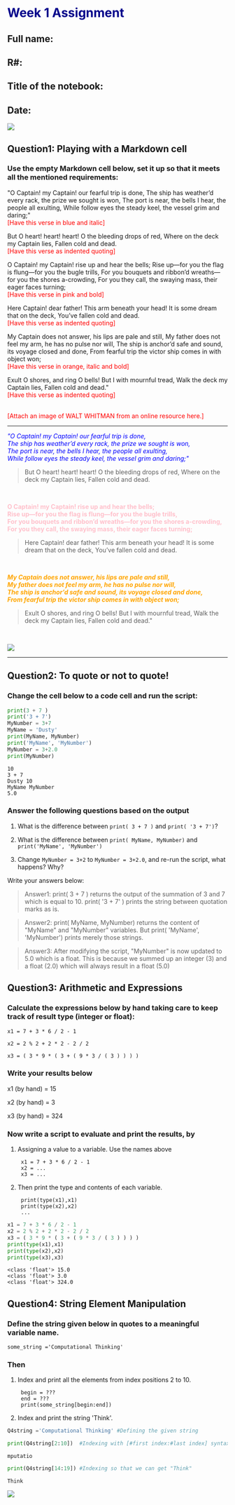 # <font color=darkblue>Week 1 Assignment </font>



## Full name: 
## R#: 
## Title of the notebook:
## Date: 

![](https://miro.medium.com/max/1600/1*qdAW1TjCN57h1lbuuzvchg.gif) <br>


## Question1: Playing with a Markdown cell <br>


### Use the empty Markdown cell below, set it up so that it meets all the mentioned requirements:

"O Captain! my Captain! our fearful trip is done,
The ship has weather’d every rack, the prize we sought is won,
The port is near, the bells I hear, the people all exulting,
While follow eyes the steady keel, the vessel grim and daring;"
<br> <font color=red>[Have this verse in blue and italic]</font><br>

But O heart! heart! heart!
O the bleeding drops of red,
Where on the deck my Captain lies,
Fallen cold and dead.
<br> <font color=red>[Have this verse as indented quoting]</font><br>


O Captain! my Captain! rise up and hear the bells;
Rise up—for you the flag is flung—for you the bugle trills,
For you bouquets and ribbon’d wreaths—for you the shores a-crowding,
For you they call, the swaying mass, their eager faces turning;
<br> <font color=red>[Have this verse in pink and bold]</font><br>

Here Captain! dear father!
This arm beneath your head!
It is some dream that on the deck,
You’ve fallen cold and dead.
<br> <font color=red>[Have this verse as indented quoting]</font><br>

My Captain does not answer, his lips are pale and still,
My father does not feel my arm, he has no pulse nor will,
The ship is anchor’d safe and sound, its voyage closed and done,
From fearful trip the victor ship comes in with object won;
<br> <font color=red>[Have this verse in orange, italic and bold]</font><br>

Exult O shores, and ring O bells!
But I with mournful tread,
Walk the deck my Captain lies,
Fallen cold and dead."
<br> <font color=red>[Have this verse as indented quoting]</font><br>


<br> <font color=red>[Attach an image of WALT WHITMAN from an online resource here.]</font><br>


---

_<font color=blue> "O Captain! my Captain! our fearful trip is done,</font>_<br>
_<font color=blue>The ship has weather’d every rack, the prize we sought is won,</font>_<br>
_<font color=blue>The port is near, the bells I hear, the people all exulting,</font>_<br>
_<font color=blue>While follow eyes the steady keel, the vessel grim and daring;"</font>_<br>

>But O heart! heart! heart!
O the bleeding drops of red,
Where on the deck my Captain lies,
Fallen cold and dead.
<br> 


__<font color=pink>O Captain! my Captain! rise up and hear the bells;</font>__<br>
__<font color=pink>Rise up—for you the flag is flung—for you the bugle trills,</font>__<br>
__<font color=pink>For you bouquets and ribbon’d wreaths—for you the shores a-crowding,</font>__<br>
__<font color=pink>For you they call, the swaying mass, their eager faces turning;</font>__<br>

> Here Captain! dear father!
This arm beneath your head!
It is some dream that on the deck,
You’ve fallen cold and dead.
<br>

___<font color=orange>My Captain does not answer, his lips are pale and still,</font>___<br>
___<font color=orange>My father does not feel my arm, he has no pulse nor will,</font>___<br>
___<font color=orange>The ship is anchor’d safe and sound, its voyage closed and done,</font>___<br>
___<font color=orange>From fearful trip the victor ship comes in with object won;</font>___<br>


> Exult O shores, and ring O bells!
But I with mournful tread,
Walk the deck my Captain lies,
Fallen cold and dead."
<br> 

![](https://www.pbs.org/wgbh/americanexperience/media/canonical_images/film/Walt_Whitman_2800x1576.jpg) <br>


---

## Question2: To quote or not to quote! <br>


### Change the cell below to a code cell and run the script:


```python
print(3 + 7 )
print('3 + 7')
MyNumber = 3+7
MyName = 'Dusty'
print(MyName, MyNumber)
print('MyName', 'MyNumber')
MyNumber = 3+2.0
print(MyNumber)

```

    10
    3 + 7
    Dusty 10
    MyName MyNumber
    5.0


### Answer the following questions based on the output

1.  What is the difference between `print( 3 + 7 )` and `print( '3 + 7')`?

2.  What is the difference between `print( MyName, MyNumber)` and `print('MyName', 'MyNumber')`

3.  Change `MyNumber = 3+2` to `MyNumber = 3+2.0`, and re-run the script, what happens? Why?

Write your answers below:

> Answer1: print( 3 + 7 ) returns the output of the summation of 3 and 7 which is equal to 10. print( '3 + 7' ) prints the string between quotation marks as is. 

> Answer2: print( MyName, MyNumber) returns the content of "MyName" and "MyNumber" variables. But print( 'MyName', 'MyNumber') prints merely those strings. 

> Answer3: After modifying the script, "MyNumber" is now updated to 5.0 which is a float. This is because we summed up an integer (3) and a float (2.0) which will always result in a float (5.0)

## Question3: Arithmetic and Expressions <br>


### Calculate the expressions below by hand taking care to keep track of result type (integer or float):



    x1 = 7 + 3 * 6 / 2 - 1
    
    x2 = 2 % 2 + 2 * 2 - 2 / 2
    
    x3 = ( 3 * 9 * ( 3 + ( 9 * 3 / ( 3 ) ) ) )

### Write your results below

x1 (by hand) = 15

x2 (by hand) = 3

x3 (by hand) = 324

### Now write a script to evaluate and print the results, by

1. Assigning a value to a variable.  Use the names above

        x1 = 7 + 3 * 6 / 2 - 1
        x2 = ...
        x3 = ...
    
2. Then print the type and contents of each variable.

        print(type(x1),x1) 
        print(type(x2),x2)
        ...


```python
x1 = 7 + 3 * 6 / 2 - 1   
x2 = 2 % 2 + 2 * 2 - 2 / 2
x3 = ( 3 * 9 * ( 3 + ( 9 * 3 / ( 3 ) ) ) )
print(type(x1),x1) 
print(type(x2),x2)
print(type(x3),x3)
```

    <class 'float'> 15.0
    <class 'float'> 3.0
    <class 'float'> 324.0


## Question4: String Element Manipulation  <br>


### Define the string given below in quotes to a meaningful variable name.

    some_string ='Computational Thinking'

### Then

1. Index and print all the elements from index positions 2 to 10.

        begin = ???
        end = ???
        print(some_string[begin:end])
        
  
2. Index and print the string 'Think'.




```python
Q4string ='Computational Thinking' #Defining the given string
```


```python
print(Q4string[2:10])  #Indexing with [#first index:#last index] syntax and printing
```

    mputatio



```python
print(Q4string[14:19]) #Indexing so that we can get "Think"
```

    Think


![](https://freight.cargo.site/w/1200/i/c96b2ce17b2aee95c6e837552e3e38d058ac4ad2a6759448ed78128963790744/Happy_Coding_BC_6-03-05.png)
